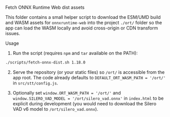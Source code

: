 Fetch ONNX Runtime Web dist assets

This folder contains a small helper script to download the ESM/UMD build and WASM
assets for `onnxruntime-web` into the project `./ort/` folder so the app can
load the WASM locally and avoid cross-origin or CDN transform issues.

Usage

1. Run the script (requires `npm` and `tar` available on the PATH):

```bash
./scripts/fetch-onnx-dist.sh 1.18.0
```

2. Serve the repository (or your static files) so `/ort/` is accessible from the
app root. The code already defaults to `DEFAULT_ORT_WASM_PATH = '/ort/'` in
`src/stt/config.js`.

3. Optionally set `window.ORT_WASM_PATH = '/ort/'` and `window.SILERO_VAD_MODEL = '/ort/silero_vad.onnx'` in
`index.html` to be explicit during development (you would need to download the Silero VAD v6 model to `/ort/silero_vad.onnx`).
